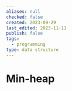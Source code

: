```yaml
---
aliases: null
checked: false
created: 2023-09-29
last_edited: 2023-11-11
publish: false
tags:
  - programming
type: data structure
---
```

# Min-heap
